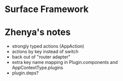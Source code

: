 # Surface Framework

# Zhenya's notes
- strongly typed actions (AppAction)
- actions by key instead of switch
- back out of "router adapter"
- extra key name mapping in Plugin.components and AppContextType.plugins
- plugin.deps?
